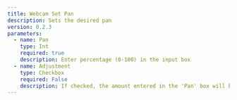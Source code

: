 ```yaml
---
title: Webcam Set Pan
description: Sets the desired pan
version: 0.2.3
parameters:
  - name: Pan
    type: Int
    required: true
    description: Enter percentage (0-100) in the input box
  - name: Adjustment
    type: Checkbox
    required: False
    description: If checked, the amount entered in the 'Pan' box will be added to the current setting
---
```

